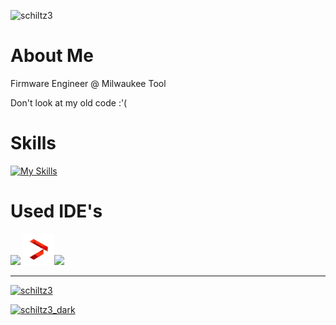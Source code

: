 <p align="left"> <img src="https://komarev.com/ghpvc/?username=schiltz3&label=Profile%20views&color=0e75b6&style=flat" alt="schiltz3" /> </p>

# About Me

Firmware Engineer @ Milwaukee Tool

Don't look at my old code :'(
<!--
* Studying at UW-Milwaukee
* Collaborating on [The DM's Toolkit](https://github.com/schiltz3/The-DMs-Toolkit/)
* Collaborating on [CSSC-Bot](https://github.com/Antares-Network/CSSC-Bot)
-->
# 

# Skills 
[![My Skills](https://skillicons.dev/icons?i=c,arduino,py,django,ts,js,regex,java,mysql,bots,discord,githubactions,stackoverflow,selenium,git,github,linux,rust)](https://skillicons.dev)

# Used IDE's 
<img src="https://skillicons.dev/icons?i=visualstudio,neovim,arduino"/> <img src="https://raw.githubusercontent.com/IARSystems/iar-vsc-build/master/images/logo.png" width="50" height="50" /><img src="https://skillicons.dev/icons?i=idea,visualstudio,eclipse"/>

---

<p align="left"> <a href="https://github.com/ryo-ma/github-profile-trophy"><img src="https://github-profile-trophy.vercel.app/?username=schiltz3&theme=onedark&column=7" alt="schiltz3" /></a> </p>

<p align="left"><a href="https://github-readme-stats.vercel.app/api/top-langs?username=schiltz3&show_icons=true&locale=en&layout=compact"><img src="https://github-readme-stats.vercel.app/api/top-langs?username=schiltz3&show_icons=true&locale=en&theme=github_dark&layout=compact" alt="schiltz3_dark" a/></p>


<!--
**schiltz3/schiltz3** is a ✨ _special_ ✨ repository because its `README.md` (this file) appears on your GitHub profile.

Here are some ideas to get you started:

- 🔭 I’m currently working on ...
- 🌱 I’m currently learning ...
- 👯 I’m looking to collaborate on ...
- 🤔 I’m looking for help with ...
- 💬 Ask me about ...
- 📫 How to reach me: ...
- 😄 Pronouns: ...
- ⚡ Fun fact: ...
-->
